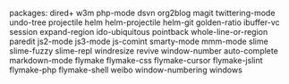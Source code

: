 packages:
dired+
w3m
php-mode
dsvn
org2blog
magit
twittering-mode
undo-tree
projectile
helm
helm-projectile
helm-git
golden-ratio
ibuffer-vc
session
expand-region
ido-ubiquitous
pointback
whole-line-or-region
paredit
js2-mode
js3-mode
js-comint
smarty-mode
mmm-mode
slime
slime-fuzzy
slime-repl
windresize
revive
window-number
auto-complete
markdown-mode
flymake
flymake-css
flymake-cursor
flymake-jslint
flymake-php
flymake-shell
weibo
window-numbering
windows
